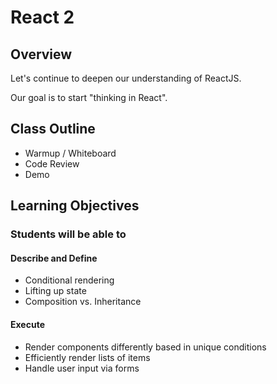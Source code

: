 # React 2

## Overview

Let's continue to deepen our understanding of ReactJS.

Our goal is to start "thinking in React".

## Class Outline

- Warmup / Whiteboard
- Code Review
- Demo

## Learning Objectives

### Students will be able to

#### Describe and Define

- Conditional rendering
- Lifting up state
- Composition vs. Inheritance

#### Execute

- Render components differently based in unique conditions
- Efficiently render lists of items
- Handle user input via forms
